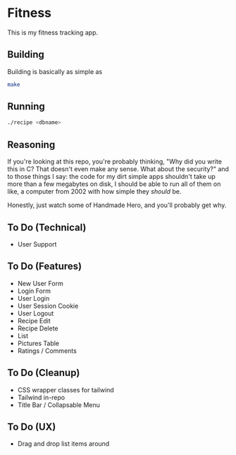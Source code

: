 # Fitness

This is my fitness tracking app.

## Building

Building is basically as simple as

```sh
make
```

## Running

```sh
./recipe <dbname>
```

## Reasoning

If you're looking at this repo, you're probably thinking, "Why did you write this in C? That doesn't
even make any sense. What about the security?" and to those things I say: the code for my dirt
simple apps shouldn't take up more than a few megabytes on disk, I should be able to run all of them
on like, a computer from 2002 with how simple they _should_ be.

Honestly, just watch some of Handmade Hero, and you'll probably get why.

## To Do (Technical)

* User Support

## To Do (Features)

* New User Form
* Login Form
* User Login
* User Session Cookie
* User Logout
* Recipe Edit
* Recipe Delete
* List
* Pictures Table
* Ratings / Comments

## To Do (Cleanup)

* CSS wrapper classes for tailwind
* Tailwind in-repo
* Title Bar / Collapsable Menu

## To Do (UX)

* Drag and drop list items around

